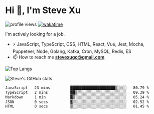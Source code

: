 # Hi 👋, I'm Steve Xu

![profile views](https://komarev.com/ghpvc/?username=nusr&color=green)
[![wakatime](https://wakatime.com/badge/user/0653cda0-f622-4930-8974-c19a957fc488.svg)](https://wakatime.com/@0653cda0-f622-4930-8974-c19a957fc488)

I'm actively looking for a job.

- ⚡ JavaScript, TypeScript, CSS, HTML, React, Vue, Jest, Mocha,
Puppeteer, Node, Golang, Kafka, Cron, MySQL, Redis, ES
- 📫 How to reach me **stevexugc@gmail.com**

![Top Langs](https://github-readme-stats.vercel.app/api/top-langs/?username=nusr&langs_count=8&layout=compact)

![Steve's GitHub stats](https://github-readme-stats.vercel.app/api?username=nusr&show_icons=true)

<!--START_SECTION:waka-->

```txt
JavaScript   23 mins         ████████████████████▒░░░░   80.79 %
TypeScript   2 mins          ██▒░░░░░░░░░░░░░░░░░░░░░░   09.39 %
Markdown     1 min           █▒░░░░░░░░░░░░░░░░░░░░░░░   05.24 %
JSON         0 secs          ▓░░░░░░░░░░░░░░░░░░░░░░░░   02.52 %
HTML         0 secs          ▒░░░░░░░░░░░░░░░░░░░░░░░░   01.45 %
```

<!--END_SECTION:waka-->
